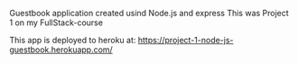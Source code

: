 Guestbook application created usind Node.js and express
This was Project 1 on my FullStack-course

This app is deployed to heroku at:
https://project-1-node-js-guestbook.herokuapp.com/

